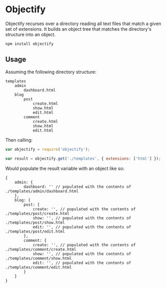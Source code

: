 Objectify
=========

Objectify recurses over a directory reading all text files that match a given set of extensions. It builds an object tree that matches the directory's structure into an object.

~~~
npm install objectify
~~~

## Usage

Assuming the following directory structure:
~~~
templates
	admin
		dashboard.html
	blog
		post
			create.html
			show.html
			edit.html
		comment
			create.html
			show.html
			edit.html
~~~ 

Then calling: 

```JavaScript
var objectify = require('objectify');

var result = objectify.get('./templates', {	extensions: ['html'] });
```

Would populate the result variable with an object like so:

~~~
{
	admin: {
		dashboard: '' // populated with the contents of ./templates/admin/dashboard.html
	},
	blog: {
		post: {
			create: '', // populated with the contents of ./templates/post/create.html
			show: '', // populated with the contents of ./templates/post/show.html
			edit: '', // populated with the contents of ./templates/post/edit.html
		},
		comment: {
			create: '', // populated with the contents of ./templates/comment/create.html
			show: '', // populated with the contents of ./templates/comment/show.html
			edit: '', // populated with the contents of ./templates/comment/edit.html
		}
	}
}
~~~
